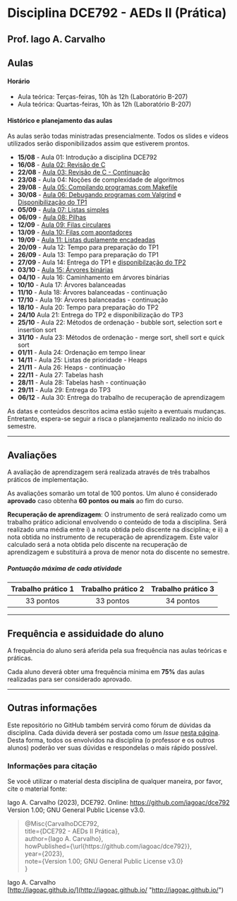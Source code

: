 # Disciplina DCE792 - AEDs II (Prática)

## Prof. Iago A. Carvalho

## Aulas

#### Horário

  - Aula teórica: Terças-feiras, 10h às 12h (Laboratório B-207)
  - Aula teórica: Quartas-feiras, 10h às 12h (Laboratório B-207)
 
#### Histórico e planejamento das aulas

As aulas serão todas ministradas presencialmente. Todos os slides e vídeos utilizados serão disponibilizados assim que estiverem prontos.

  - **15/08** - Aula 01: Introdução a disciplina DCE792
  - **16/08** - [Aula 02: Revisão de C](https://github.com/iagoac/dce792/blob/main/slides/aula_02.pdf)
  - **22/08** - [Aula 03: Revisão de C - Continuação](https://github.com/iagoac/dce792/blob/main/slides/aula_03.pdf)
  - **23/08** - Aula 04: Noções de complexidade de algoritmos
  - **29/08** - [Aula 05: Compilando programas com Makefile](https://github.com/iagoac/dce792/blob/main/slides/aula_05.pdf)
  - **30/08** - [Aula 06: Debugando programas com Valgrind](https://github.com/iagoac/dce792/blob/main/slides/aula_06.pdf) e [Disponibilização do TP1](https://github.com/iagoac/dce792/tree/main/trabalhos%20pr%C3%A1ticos/trabalho%2001)
  - **05/09** - [Aula 07: Listas simples](https://github.com/iagoac/dce792/blob/main/slides/aula_07.pdf)
  - **06/09** - [Aula 08: Pilhas](https://github.com/iagoac/dce792/blob/main/slides/aula_08.pdf)
  - **12/09** - [Aula 09: Filas circulares](https://github.com/iagoac/dce792/blob/main/slides/aula_09.pdf)
  - **13/09** - [Aula 10: Filas com apontadores](https://github.com/iagoac/dce792/blob/main/slides/aula_10.pdf)
  - **19/09** - [Aula 11: Listas duplamente encadeadas](https://github.com/iagoac/dce792/blob/main/slides/aula_11.pdf)
  - **20/09** - Aula 12: Tempo para preparação do TP1
  - **26/09** - Aula 13: Tempo para preparação do TP1
  - **27/09** - Aula 14: Entrega do TP1 e [disponibilzação do TP2](https://github.com/iagoac/dce792/tree/main/trabalhos%20pr%C3%A1ticos/trabalho%2002)
  - **03/10** - [Aula 15: Árvores binárias](https://github.com/iagoac/dce792/blob/main/slides/aula_15.pdf)
  - **04/10** - Aula 16: Caminhamento em árvores binárias
  - **10/10** - Aula 17: Árvores balanceadas
  - **11/10** - Aula 18: Árvores balanceadas - continuação
  - **17/10** - Aula 19: Árvores balanceadas - continuação
  - **18/10** - Aula 20: Tempo para preparação do TP2
  - **24/10**   Aula 21: Entrega do TP2 e disponibilização do TP3
  - **25/10** - Aula 22: Métodos de ordenação - bubble sort, selection sort e insertion sort
  - **31/10** - Aula 23: Métodos de ordenação - merge sort, shell sort e quick sort
  - **01/11** - Aula 24: Ordenação em tempo linear
  - **14/11** - Aula 25: Listas de prioridade - Heaps
  - **21/11** - Aula 26: Heaps - continuação
  - **22/11** - Aula 27: Tabelas hash
  - **28/11** - Aula 28: Tabelas hash - continuação
  - **29/11** - Aula 29: Entrega do TP3
  - **06/12** - Aula 30: Entrega do trabalho de recuperação de aprendizagem

As datas e conteúdos descritos acima estão sujeito a eventuais mudanças. 
Entretanto, espera-se seguir a risca o planejamento realizado no início do semestre.

---

## Avaliações

A avaliação de aprendizagem será realizada através de três trabalhos práticos de implementação.  

As avaliações somarão um total de 100 pontos. Um aluno é considerado **aprovado** caso obtenha **60 pontos ou mais** ao fim do curso.

**Recuperação de aprendizagem**: O instrumento de  será realizado como um trabalho prático adicional envolvendo o conteúdo de toda a disciplina. Será realizado uma média entre i) a nota obtida pelo discente na disciplina; e ii) a nota obtida no instrumento de recuperação de aprendizagem. Este valor calculado será a nota obtida pelo discente na recuperação de aprendizagem e substituirá a prova de menor nota do discente no semestre. 

##### Pontuação máxima de cada atividade
| Trabalho prático 1  | Trabalho prático 2  |  Trabalho prático 3  | 
| :------------: | :------------: | :------------: |
| 33 pontos  | 33 pontos  | 34 pontos  |

---

## Frequência e assiduidade do aluno

A frequência do aluno será aferida pela sua frequência nas aulas teóricas e práticas.

Cada aluno deverá obter uma frequência mínima em **75%** das aulas realizadas para ser considerado aprovado.

---

## Outras informações

Este repositório no GitHub também servirá como fórum de dúvidas da disciplina. Cada dúvida deverá ser postada como um *Issue* [nesta página](https://github.com/iagoac/dc792/issues). Desta forma, todos os envolvidos na disciplina (o professor e os outros alunos) poderão ver suas dúvidas e respondelas o mais rápido possível.

### Informações para citação

Se você utilizar o material desta disciplina de qualquer maneira, por favor, cite o material fonte:

Iago A. Carvalho (2023), DCE792. Online: https://github.com/iagoac/dce792 Version 1.00; GNU General Public License v3.0.


> @Misc{CarvalhoDCE792,  
title={DCE792 - AEDs II Prática},  
author={Iago A. Carvalho},   
howPublished={\url{https&#58;//github\.com/iagoac/dce792}},  
year={2023},  
note={Version 1.00; GNU General Public License v3.0}  
}


Iago A. Carvalho  
[http://iagoac.github.io/](http://iagoac.github.io/ "http://iagoac.github.io/")
